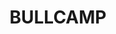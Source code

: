 ---
lastmod: '2025-04-06T06:05:21+00:00'
latitude: -26.659559
layout: suburb
longitude: 152.010432
postcode: '4615'
state: QLD
title: BULLCAMP
url: /qld/bullcamp/
---